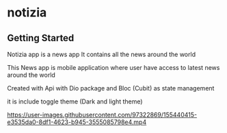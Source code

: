# notizia 




## Getting Started

Notizia app is a news app
It contains all the news around the world


This News app is mobile application where user have access to latest
news around the world  

Created with Api with Dio package and Bloc (Cubit) as state
management

it is include toggle theme (Dark and light theme)



https://user-images.githubusercontent.com/97322869/155440415-e3535da0-8df1-4623-b945-3555085798e4.mp4


